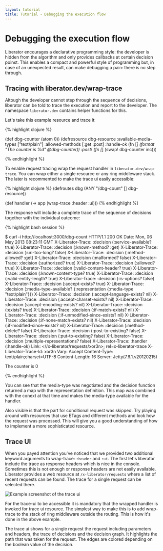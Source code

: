 ```yaml
---
layout: tutorial
title: Tutorial - Debugging the execution flow
---
```

# Debugging the execution flow

Liberator encourages a declarative programming style: the developer is
hidden from the algorithm and only provides callbacks at certain
decision poinst. This enables a compact and powerful style of
programming but, in case of an unexpected result, can make debugging a
pain: there is no step through.

## Tracing with liberator.dev/wrap-trace

Altough the developer cannot step through the sequence of decisions,
liberator can be told to trace the execution and report to the
developer. The namespace ````liberator.dev```` contains helper
functions for this.

Let's take this example resource and trace it:

{% highlight clojure %}

(def dbg-counter (atom 0))
(defresource dbg-resource
  :available-media-types ["text/plain"]
  :allowed-methods [:get :post]
  :handle-ok (fn [_] (format "The counter is %d" @dbg-counter))
  :post! (fn [_] (swap! dbg-counter inc)))  

{% endhighlight %}

To enable request tracing wrap the request handler in
````liberator.dev/wrap-trace````. You can wrap either a single
resource or any ring middleware stack. The later is recommented to
make the trace ui easily accessible:

{% highlight clojure %}
(defroutes dbg
  (ANY "/dbg-count" [] dbg-resource))

(def handler
  (-> app
      (wrap-trace :header :ui)))
{% endhighlight %}

The response will include a complete trace of the sequence of
decisions together with the individual outcome:

{% highlight bash session %}

$ curl -i http://localhost:3000/dbg-count
HTTP/1.1 200 OK
Date: Mon, 06 May 2013 08:23:11 GMT
X-Liberator-Trace: :decision (:service-available? true)
X-Liberator-Trace: :decision (:known-method? :get)
X-Liberator-Trace: :decision (:uri-too-long? false)
X-Liberator-Trace: :decision (:method-allowed? :get)
X-Liberator-Trace: :decision (:malformed? false)
X-Liberator-Trace: :decision (:authorized? true)
X-Liberator-Trace: :decision (:allowed? true)
X-Liberator-Trace: :decision (:valid-content-header? true)
X-Liberator-Trace: :decision (:known-content-type? true)
X-Liberator-Trace: :decision (:valid-entity-length? true)
X-Liberator-Trace: :decision (:is-options? false)
X-Liberator-Trace: :decision (:accept-exists? true)
X-Liberator-Trace: :decision (:media-type-available? {:representation {:media-type "text/plain"}})
X-Liberator-Trace: :decision (:accept-language-exists? nil)
X-Liberator-Trace: :decision (:accept-charset-exists? nil)
X-Liberator-Trace: :decision (:accept-encoding-exists? nil)
X-Liberator-Trace: :decision (:exists? true)
X-Liberator-Trace: :decision (:if-match-exists? nil)
X-Liberator-Trace: :decision (:if-unmodified-since-exists? nil)
X-Liberator-Trace: :decision (:if-none-match-exists? nil)
X-Liberator-Trace: :decision (:if-modified-since-exists? nil)
X-Liberator-Trace: :decision (:method-delete? false)
X-Liberator-Trace: :decision (:post-to-existing? false)
X-Liberator-Trace: :decision (:put-to-existing? false)
X-Liberator-Trace: :decision (:multiple-representations? false)
X-Liberator-Trace: :handler (:handle-ok)
Link: <//x-liberator/requests/xor3n>; rel=x-liberator-trace
X-Liberator-Trace-Id: xor3n
Vary: Accept
Content-Type: text/plain;charset=UTF-8
Content-Length: 16
Server: Jetty(7.6.1.v20120215)

The counter is 0

{% endhighlight %}

You can see that the media-type was negotiated and the decision
function returned a map with the representation definition. This map
was combined with the conext at that time and makes the media-type
available for the handler.

Also visible is that the part for conditional request was skipped. Try
playing around with resources that use ETags and different methods and
look how the request was processed. This will give you a good
understanding of how to implement a more sophisticated resource.

## Trace UI

When you payed attention you've noticed that we provided two additional
keyword arguments to wrap-trace: ````:header```` and ````:ui````. The
first let's liberator include the trace as response headers which is
nice in the console. Sometimes this is not enough or response
headers are not easily available. Liberator provides a web resource at
````/x-liberator/requests```` where a list of recent requests can be
found. The trace for a single request can be selected there.

![Example screenshot of the trace ui](trace-ui.png)

<div class="alert alert-info">For the trace-ui to be accessible it is
mandatory that the wrapped handler is invoked for trace ui resource.
The simplest way to make this is to add wrap-trace to the stack of
ring middleware outside the routing. This is how it's done in the
above example.</div>

The trace ui shows for a single request the request including
parameters and headers, the trace of decisions and the decision graph.
It highlights the path that was taken for the request. The edges are
colored depending on the boolean value of the decision.